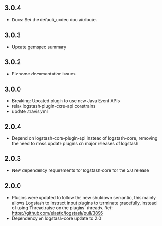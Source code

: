 ## 3.0.4
  - Docs: Set the default_codec doc attribute.

## 3.0.3
  - Update gemspec summary

## 3.0.2
  - Fix some documentation issues

## 3.0.0
  - Breaking: Updated plugin to use new Java Event APIs
  - relax logstash-plugin-core-api constrains
  - update .travis.yml

## 2.0.4
  - Depend on logstash-core-plugin-api instead of logstash-core, removing the need to mass update plugins on major releases of logstash

## 2.0.3
  - New dependency requirements for logstash-core for the 5.0 release

## 2.0.0
 - Plugins were updated to follow the new shutdown semantic, this mainly allows Logstash to instruct input plugins to terminate gracefully, 
   instead of using Thread.raise on the plugins' threads. Ref: https://github.com/elastic/logstash/pull/3895
 - Dependency on logstash-core update to 2.0

